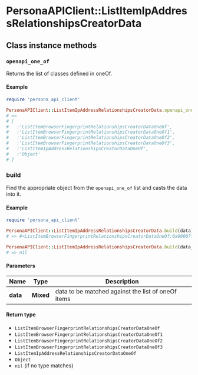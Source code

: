 # PersonaAPIClient::ListItemIpAddressRelationshipsCreatorData

## Class instance methods

### `openapi_one_of`

Returns the list of classes defined in oneOf.

#### Example

```ruby
require 'persona_api_client'

PersonaAPIClient::ListItemIpAddressRelationshipsCreatorData.openapi_one_of
# =>
# [
#   :'ListItemBrowserFingerprintRelationshipsCreatorDataOneOf',
#   :'ListItemBrowserFingerprintRelationshipsCreatorDataOneOf1',
#   :'ListItemBrowserFingerprintRelationshipsCreatorDataOneOf2',
#   :'ListItemBrowserFingerprintRelationshipsCreatorDataOneOf3',
#   :'ListItemIpAddressRelationshipsCreatorDataOneOf',
#   :'Object'
# ]
```

### build

Find the appropriate object from the `openapi_one_of` list and casts the data into it.

#### Example

```ruby
require 'persona_api_client'

PersonaAPIClient::ListItemIpAddressRelationshipsCreatorData.build(data)
# => #<ListItemBrowserFingerprintRelationshipsCreatorDataOneOf:0x00007fdd4aab02a0>

PersonaAPIClient::ListItemIpAddressRelationshipsCreatorData.build(data_that_doesnt_match)
# => nil
```

#### Parameters

| Name | Type | Description |
| ---- | ---- | ----------- |
| **data** | **Mixed** | data to be matched against the list of oneOf items |

#### Return type

- `ListItemBrowserFingerprintRelationshipsCreatorDataOneOf`
- `ListItemBrowserFingerprintRelationshipsCreatorDataOneOf1`
- `ListItemBrowserFingerprintRelationshipsCreatorDataOneOf2`
- `ListItemBrowserFingerprintRelationshipsCreatorDataOneOf3`
- `ListItemIpAddressRelationshipsCreatorDataOneOf`
- `Object`
- `nil` (if no type matches)

